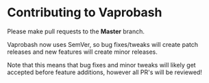 # Contributing to Vaprobash

Please make pull requests to the **Master** branch.

Vaprobash now uses SemVer, so bug fixes/tweaks will create patch releases and new features will create minor releases.

Note that this means that bug fixes and minor tweaks will likely get accepted before feature additions, however all PR's will be reviewed!
